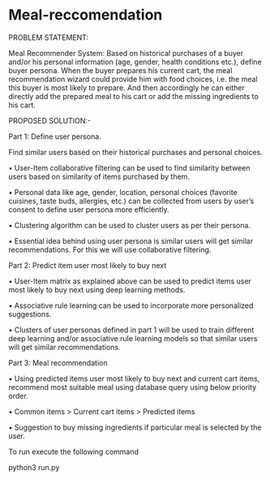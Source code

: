 # Meal-reccomendation

PROBLEM STATEMENT:

Meal Recommender System: Based on historical purchases of a buyer and/or his
personal information (age, gender, health conditions etc.), define buyer persona.
When the buyer prepares his current cart, the meal recommendation wizard
could provide him with food choices, i.e. the meal this buyer is most likely to
prepare. And then accordingly he can either directly add the prepared meal to his
cart or add the missing ingredients to his cart.

PROPOSED SOLUTION:-

Part 1: 
Define user persona.

Find similar users based on their historical purchases and personal choices.

• User-Item collaborative filtering can be used to find similarity between users
based on similarity of items purchased by them.

• Personal data like age, gender, location, personal choices (favorite cuisines,
taste buds, allergies, etc.) can be collected from users by user’s consent to
define user persona more efficiently.

• Clustering algorithm can be used to cluster users as per their persona.

• Essential idea behind using user persona is similar users will get similar
recommendations. For this we will use collaborative filtering.

Part 2: Predict item user most likely to buy next

• User-Item matrix as explained above can be used to predict items user most
likely to buy next using deep learning methods.

• Associative rule learning can be used to incorporate more personalized
suggestions.

• Clusters of user personas defined in part 1 will be used to train different deep
learning and/or associative rule learning models so that similar users will get
similar recommendations.

Part 3: Meal recommendation

• Using predicted items user most likely to buy next and current cart items,
recommend most suitable meal using database query using below priority
order.

• Common items > Current cart items > Predicted items

• Suggestion to buy missing ingredients if particular meal is selected by the
user.

To run execute the following command

python3 run.py

